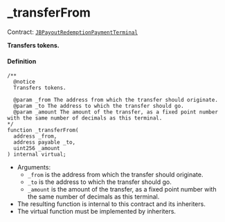 # _transferFrom

Contract: [`JBPayoutRedemptionPaymentTerminal`](/dev/deprecated/v2/contracts/or-payment-terminals/or-abstract/jbpayoutredemptionpaymentterminal/README.md)​‌

**Transfers tokens.**

#### Definition

```
/**
  @notice
  Transfers tokens.

  @param _from The address from which the transfer should originate.
  @param _to The address to which the transfer should go.
  @param _amount The amount of the transfer, as a fixed point number with the same number of decimals as this terminal.
*/
function _transferFrom(
  address _from,
  address payable _to,
  uint256 _amount
) internal virtual;
```

* Arguments:
  * `_from` is the address from which the transfer should originate.
  * `_to` is the address to which the transfer should go.
  * `_amount` is the amount of the transfer, as a fixed point number with the same number of decimals as this terminal.
* The resulting function is internal to this contract and its inheriters.
* The virtual function must be implemented by inheriters.
